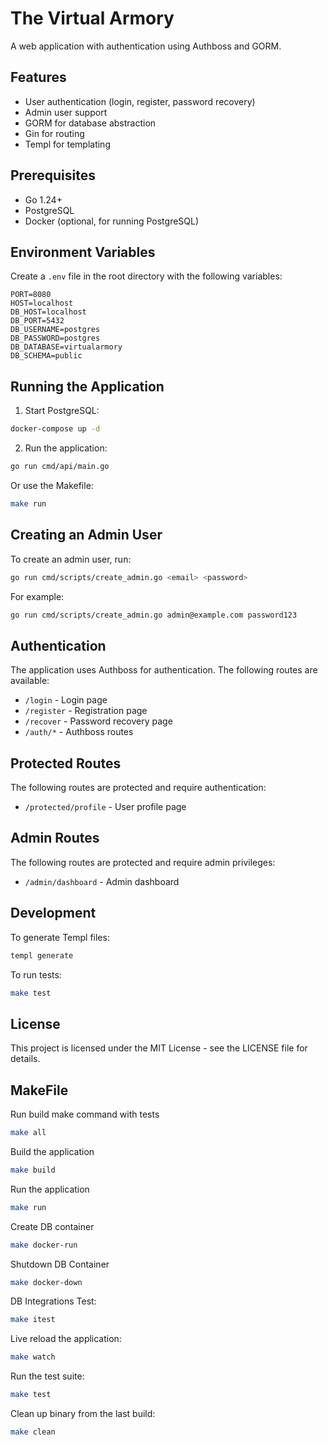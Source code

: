 # The Virtual Armory

A web application with authentication using Authboss and GORM.

## Features

- User authentication (login, register, password recovery)
- Admin user support
- GORM for database abstraction
- Gin for routing
- Templ for templating

## Prerequisites

- Go 1.24+
- PostgreSQL
- Docker (optional, for running PostgreSQL)

## Environment Variables

Create a `.env` file in the root directory with the following variables:

```
PORT=8080
HOST=localhost
DB_HOST=localhost
DB_PORT=5432
DB_USERNAME=postgres
DB_PASSWORD=postgres
DB_DATABASE=virtualarmory
DB_SCHEMA=public
```

## Running the Application

1. Start PostgreSQL:

```bash
docker-compose up -d
```

2. Run the application:

```bash
go run cmd/api/main.go
```

Or use the Makefile:

```bash
make run
```

## Creating an Admin User

To create an admin user, run:

```bash
go run cmd/scripts/create_admin.go <email> <password>
```

For example:

```bash
go run cmd/scripts/create_admin.go admin@example.com password123
```

## Authentication

The application uses Authboss for authentication. The following routes are available:

- `/login` - Login page
- `/register` - Registration page
- `/recover` - Password recovery page
- `/auth/*` - Authboss routes

## Protected Routes

The following routes are protected and require authentication:

- `/protected/profile` - User profile page

## Admin Routes

The following routes are protected and require admin privileges:

- `/admin/dashboard` - Admin dashboard

## Development

To generate Templ files:

```bash
templ generate
```

To run tests:

```bash
make test
```

## License

This project is licensed under the MIT License - see the LICENSE file for details.

## MakeFile

Run build make command with tests
```bash
make all
```

Build the application
```bash
make build
```

Run the application
```bash
make run
```
Create DB container
```bash
make docker-run
```

Shutdown DB Container
```bash
make docker-down
```

DB Integrations Test:
```bash
make itest
```

Live reload the application:
```bash
make watch
```

Run the test suite:
```bash
make test
```

Clean up binary from the last build:
```bash
make clean
```
